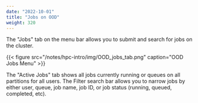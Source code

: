 ```yaml
---
date: "2022-10-01"
title: "Jobs on OOD"
weight: 320
---
```


The "Jobs" tab on the menu bar allows you to submit and search for jobs on the cluster.

{{< figure src="/notes/hpc-intro/img/OOD_jobs_tab.png" caption="OOD Jobs Menu" >}}

The "Active Jobs" tab shows all jobs currently running or queues on all partitions for all users. The Filter search bar allows you to narrow jobs by either user, queue, job name, job ID, or job status (running, queued, completed, etc).

